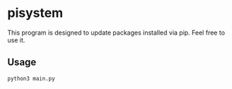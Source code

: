 # pisystem

This program is designed to update packages installed via pip.
Feel free to use it.

## Usage

```
python3 main.py
```
